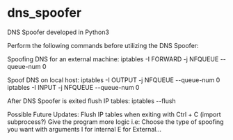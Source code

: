 # dns_spoofer
DNS Spoofer developed in Python3 

Perform the following commands before utilizing the DNS Spoofer:

Spoofing DNS for an external machine:
iptables -I FORWARD -j NFQUEUE --queue-num 0 

Spoof DNS on local host:
iptables -I OUTPUT -j NFQUEUE --queue-num 0 
iptables -I INPUT -j NFQUEUE --queue-num 0 

After DNS Spoofer is exited flush IP tables:
iptables --flush

Possible Future Updates:
Flush IP tables when exiting with Ctrl + C (import subprocess?)
Give the program more logic i.e:
  Choose the type of spoofing you want with arguments I for internal E for External...
